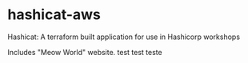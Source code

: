 # hashicat-aws
Hashicat: A terraform built application for use in Hashicorp workshops

Includes "Meow World" website.
test test teste

